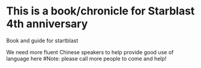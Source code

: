 # This is a book/chronicle for Starblast 4th anniversary
Book and guide for startblast

We need more fluent Chinese speakers to help provide good use of language here
#Note: please call more people to come and help!
